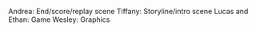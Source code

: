Andrea: End/score/replay scene
Tiffany: Storyline/intro scene
Lucas and Ethan: Game 
Wesley: Graphics 

